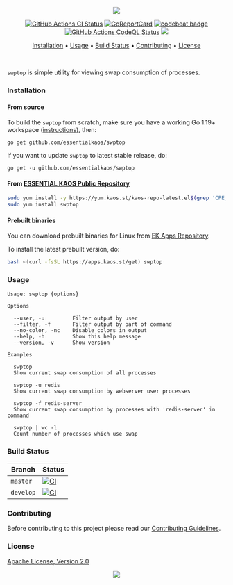 <p align="center"><a href="#readme"><img src="https://gh.kaos.st/swptop.svg"/></a></p>

<p align="center">
  <a href="https://kaos.sh/w/swptop/ci"><img src="https://kaos.sh/w/swptop/ci.svg" alt="GitHub Actions CI Status" /></a>
  <a href="https://kaos.sh/r/swptop"><img src="https://kaos.sh/r/swptop.svg" alt="GoReportCard" /></a>
  <a href="https://kaos.sh/b/swptop"><img src="https://kaos.sh/b/21eb1670-e54a-4373-8f4b-cfb861198d4c.svg" alt="codebeat badge" /></a>
  <a href="https://kaos.sh/w/swptop/codeql"><img src="https://kaos.sh/w/swptop/codeql.svg" alt="GitHub Actions CodeQL Status" /></a>
  <a href="#license"><img src="https://gh.kaos.st/apache2.svg"></a>
</p>

<p align="center"><a href="#installation">Installation</a> • <a href="#usage">Usage</a> • <a href="#build-status">Build Status</a> • <a href="#contributing">Contributing</a> • <a href="#license">License</a></p>

<br/>

`swptop` is simple utility for viewing swap consumption of processes.

### Installation

#### From source

To build the `swptop` from scratch, make sure you have a working Go 1.19+ workspace ([instructions](https://golang.org/doc/install)), then:

```
go get github.com/essentialkaos/swptop
```

If you want to update `swptop` to latest stable release, do:

```
go get -u github.com/essentialkaos/swptop
```

#### From [ESSENTIAL KAOS Public Repository](https://yum.kaos.st)

```bash
sudo yum install -y https://yum.kaos.st/kaos-repo-latest.el$(grep 'CPE_NAME' /etc/os-release | tr -d '"' | cut -d':' -f5).noarch.rpm
sudo yum install swptop
```

#### Prebuilt binaries

You can download prebuilt binaries for Linux from [EK Apps Repository](https://apps.kaos.st/swptop/latest).

To install the latest prebuilt version, do:

```bash
bash <(curl -fsSL https://apps.kaos.st/get) swptop
```

### Usage

```
Usage: swptop {options}

Options

  --user, -u         Filter output by user
  --filter, -f       Filter output by part of command
  --no-color, -nc    Disable colors in output
  --help, -h         Show this help message
  --version, -v      Show version

Examples

  swptop
  Show current swap consumption of all processes

  swptop -u redis
  Show current swap consumption by webserver user processes

  swptop -f redis-server
  Show current swap consumption by processes with 'redis-server' in command

  swptop | wc -l
  Count number of processes which use swap

```

### Build Status

| Branch | Status |
|--------|--------|
| `master` | [![CI](https://kaos.sh/w/swptop/ci.svg?branch=master)](https://kaos.sh/w/swptop/ci?query=branch:master) |
| `develop` | [![CI](https://kaos.sh/w/swptop/ci.svg?branch=master)](https://kaos.sh/w/swptop/ci?query=branch:develop) |

### Contributing

Before contributing to this project please read our [Contributing Guidelines](https://github.com/essentialkaos/contributing-guidelines#contributing-guidelines).

### License

[Apache License, Version 2.0](https://www.apache.org/licenses/LICENSE-2.0)

<p align="center"><a href="https://essentialkaos.com"><img src="https://gh.kaos.st/ekgh.svg"/></a></p>
